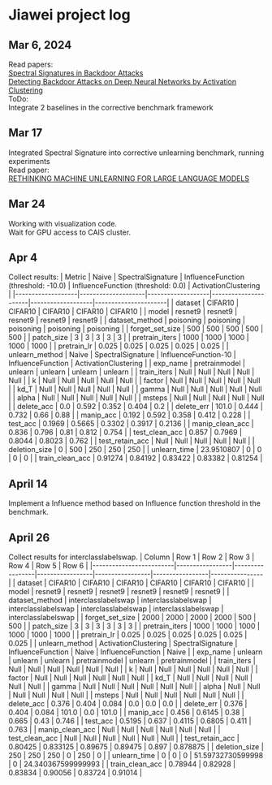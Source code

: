 # Jiawei project log
## Mar 6, 2024
Read papers: \
[Spectral Signatures in Backdoor Attacks](https://arxiv.org/abs/1811.00636) \
[Detecting Backdoor Attacks on Deep Neural Networks by Activation Clustering](https://arxiv.org/abs/1811.03728)
\
ToDo:\
Integrate 2 baselines in the corrective benchmark framework

## Mar 17
Integrated Spectral Signature into corrective unlearning benchmark, running experiments \
Read paper: \
[RETHINKING MACHINE UNLEARNING FOR LARGE LANGUAGE MODELS](https://arxiv.org/pdf/2402.08787.pdf)

## Mar 24
Working with visualization code. \
Wait for GPU access to CAIS cluster.

## Apr 4
Collect results:
| Metric            | Naive              | SpectralSignature | InfluenceFunction (threshold: -10.0) | InfluenceFunction (threshold: 0.0) | ActivationClustering |
|-------------------|--------------------|-------------------|----------------------|-------------------|----------------------|
| dataset           | CIFAR10            | CIFAR10           | CIFAR10              | CIFAR10           | CIFAR10              |
| model             | resnet9            | resnet9           | resnet9              | resnet9           | resnet9              |
| dataset_method    | poisoning          | poisoning         | poisoning            | poisoning         | poisoning            |
| forget_set_size   | 500                | 500               | 500                  | 500               | 500                  |
| patch_size        | 3                  | 3                 | 3                    | 3                 | 3                    |
| pretrain_iters    | 1000               | 1000              | 1000                 | 1000              | 1000                 |
| pretrain_lr       | 0.025              | 0.025             | 0.025                | 0.025             | 0.025                |
| unlearn_method    | Naive              | SpectralSignature | InfluenceFunction-10 | InfluenceFunction | ActivationClustering |
| exp_name          | pretrainmodel      | unlearn           | unlearn              | unlearn           | unlearn              |
| train_iters       | Null               | Null              | Null                 | Null              | Null                 |
| k                 | Null               | Null              | Null                 | Null              | Null                 |
| factor            | Null               | Null              | Null                 | Null              | Null                 |
| kd_T              | Null               | Null              | Null                 | Null              | Null                 |
| gamma             | Null               | Null              | Null                 | Null              | Null                 |
| alpha             | Null               | Null              | Null                 | Null              | Null                 |
| msteps            | Null               | Null              | Null                 | Null              | Null                 |
| delete_acc        | 0.0                | 0.592             | 0.352                | 0.404             | 0.2                  |
| delete_err        | 101.0              | 0.444             | 0.732                | 0.66              | 0.88                 |
| manip_acc         | 0.192              | 0.592             | 0.358                | 0.412             | 0.228                |
| test_acc          | 0.1969             | 0.5665            | 0.3302               | 0.3917            | 0.2136               |
| manip_clean_acc   | 0.836              | 0.796             | 0.81                 | 0.812             | 0.754                |
| test_clean_acc    | 0.857              | 0.7969            | 0.8044               | 0.8023            | 0.762                |
| test_retain_acc   | Null               | Null              | Null                 | Null              | Null                 |
| deletion_size     | 0                  | 500               | 250                  | 250               | 250                  |
| unlearn_time      | 23.9510807         | 0                 | 0                    | 0                 | 0                    |
| train_clean_acc   | 0.91274            | 0.84192           | 0.83422              | 0.83382           | 0.81254              |

## April 14
Implement a Influence method based on Influence function threshold in the benchmark.

## April 26
Collect results for interclasslabelswap.
| Column                  | Row 1           | Row 2           | Row 3           | Row 4           | Row 5           | Row 6          |
|-------------------------|-----------------|-----------------|-----------------|-----------------|-----------------|----------------|
| dataset                 | CIFAR10         | CIFAR10         | CIFAR10         | CIFAR10         | CIFAR10         | CIFAR10        |
| model                   | resnet9         | resnet9         | resnet9         | resnet9         | resnet9         | resnet9        |
| dataset_method          | interclasslabelswap | interclasslabelswap | interclasslabelswap | interclasslabelswap | interclasslabelswap | interclasslabelswap |
| forget_set_size         | 2000            | 2000            | 2000            | 2000            | 500             | 500            |
| patch_size              | 3               | 3               | 3               | 3               | 3               | 3              |
| pretrain_iters          | 1000            | 1000            | 1000            | 1000            | 1000            | 1000           |
| pretrain_lr             | 0.025           | 0.025           | 0.025           | 0.025           | 0.025           | 0.025          |
| unlearn_method          | ActivationClustering | SpectralSignature | InfluenceFunction | Naive           | InfluenceFunction | Naive         |
| exp_name                | unlearn         | unlearn         | unlearn         | pretrainmodel   | unlearn         | pretrainmodel  |
| train_iters             | Null            | Null            | Null            | Null            | Null            | Null           |
| k                       | Null            | Null            | Null            | Null            | Null            | Null           |
| factor                  | Null            | Null            | Null            | Null            | Null            | Null           |
| kd_T                    | Null            | Null            | Null            | Null            | Null            | Null           |
| gamma                   | Null            | Null            | Null            | Null            | Null            | Null           |
| alpha                   | Null            | Null            | Null            | Null            | Null            | Null           |
| msteps                  | Null            | Null            | Null            | Null            | Null            | Null           |
| delete_acc              | 0.376           | 0.404           | 0.084           | 0.0             | 0.0             | 0.0            |
| delete_err              | 0.376           | 0.404           | 0.084           | 101.0           | 0.0             | 101.0          |
| manip_acc               | 0.456           | 0.6145          | 0.38            | 0.665           | 0.43            | 0.746          |
| test_acc                | 0.5195          | 0.637           | 0.4115          | 0.6805          | 0.411           | 0.763          |
| manip_clean_acc         | Null            | Null            | Null            | Null            | Null            | Null           |
| test_clean_acc          | Null            | Null            | Null            | Null            | Null            | Null           |
| test_retain_acc         | 0.80425         | 0.833125        | 0.89675         | 0.89475         | 0.897           | 0.878875       |
| deletion_size           | 250             | 250             | 250             | 0               | 250             | 0              |
| unlearn_time            | 0               | 0               | 0               | 51.59732730599998 | 0              | 24.340367599999993 |
| train_clean_acc         | 0.78944         | 0.82928         | 0.83834         | 0.90056         | 0.83724         | 0.91014        |
